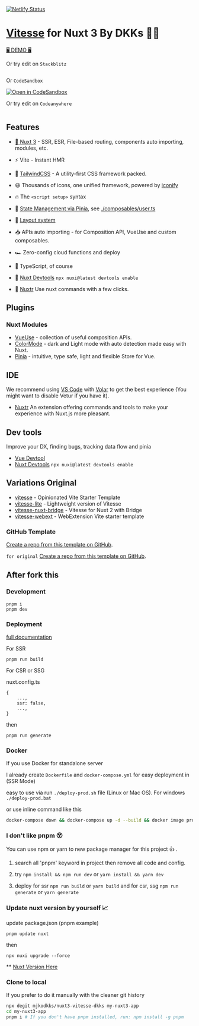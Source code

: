 [![Netlify Status](https://api.netlify.com/api/v1/badges/55c355a9-3735-425c-9aa8-06ca4e2f6a0b/deploy-status)](https://app.netlify.com/sites/vitesse-nuxt3-dkks/deploys)

# [Vitesse](https://github.com/antfu/vitesse) for Nuxt 3 By DKKs 👋🏻

[🖥 DEMO 🖥](https://vitesse-nuxt3-dkks.netlify.app/)

Or try edit on ```Stackblitz```

<a href="https://stackblitz.com/github/mjkodkks/nuxt3-vitesse-dkks"><img src="https://developer.stackblitz.com/img/open_in_stackblitz.svg" alt=""></a>

Or ```CodeSandbox```

[![Open in CodeSandbox](https://img.shields.io/badge/Open%20in-CodeSandbox-blue?style=flat-square&logo=codesandbox)](https://githubbox.com/mjkodkks/nuxt3-vitesse-dkks)

Or try edit on ```Codeanywhere```

<a href="https://app.codeanywhere.com/#https://github.com/mjkodkks/bank-village"><img src="https://codeanywhere.com/img/open-in-codeanywhere-btn.svg" alt=""></a>
</p>

## Features

- [💚 Nuxt 3](https://v3.nuxtjs.org) - SSR, ESR, File-based routing, components auto importing, modules, etc.

- ⚡️ Vite - Instant HMR

- 🎨 [TailwindCSS](https://tailwindcss.com/) - A utility-first CSS framework packed.

- 😃 Thousands of icons, one unified framework, powered by [iconify](https://iconify.design/)

- 🔥 The `<script setup>` syntax

- 🍍 [State Management via Pinia](https://pinia.esm.dev), see [./composables/user.ts](./composables/user.ts)

- 📑 [Layout system](./layouts)

- 📥 APIs auto importing - for Composition API, VueUse and custom composables.

- 🏎 Zero-config cloud functions and deploy

- 🦾 TypeScript, of course

- 🩻 [Nuxt Devtools](https://devtools.nuxtjs.org/) ```npx nuxi@latest devtools enable```

- 📱 [Nuxtr](https://marketplace.visualstudio.com/items?itemName=Nuxtr.nuxtr-vscode) Use nuxt commands with a few clicks.

## Plugins

### Nuxt Modules

- [VueUse](https://github.com/vueuse/vueuse) - collection of useful composition APIs.
- [ColorMode](https://github.com/nuxt-community/color-mode-module) - dark and Light mode with auto detection made easy with Nuxt.
- [Pinia](https://pinia.esm.dev/) - intuitive, type safe, light and flexible Store for Vue.

## IDE

We recommend using [VS Code](https://code.visualstudio.com/) with [Volar](https://github.com/johnsoncodehk/volar) to get the best experience (You might want to disable Vetur if you have it).
- [Nuxtr](https://marketplace.visualstudio.com/items?itemName=Nuxtr.nuxtr-vscode) An extension offering commands and tools to make your experience with Nuxt.js more pleasant.

## Dev tools
Improve your DX, finding bugs, tracking data flow and pinia
- [Vue Devtool](https://chrome.google.com/webstore/detail/vuejs-devtools/nhdogjmejiglipccpnnnanhbledajbpd?hl=en)
- [Nuxt Devtools](https://devtools.nuxtjs.org/) ```npx nuxi@latest devtools enable```

## Variations Original

- [vitesse](https://github.com/antfu/vitesse) - Opinionated Vite Starter Template
- [vitesse-lite](https://github.com/antfu/vitesse-lite) - Lightweight version of Vitesse
- [vitesse-nuxt-bridge](https://github.com/antfu/vitesse-nuxt-bridge) - Vitesse for Nuxt 2 with Bridge
- [vitesse-webext](https://github.com/antfu/vitesse-webext) - WebExtension Vite starter template

### GitHub Template

[Create a repo from this template on GitHub](https://github.com/mjkodkks/nuxt3-vitesse-dkks/generate).

```for original```
[Create a repo from this template on GitHub](https://github.com/antfu/vitesse-nuxt3/generate).

## After fork this

### Development
```
pnpm i
pnpm dev
```

### Deployment

[full documentation](https://nuxt.com/docs/getting-started/deployment)

For SSR
```
pnpm run build
```
For CSR or SSG

nuxt.config.ts
```
{
    ...,
    ssr: false,
    ...,
}
```
then
```
pnpm run generate
```

### Docker
If you use Docker for standalone server

I already create ```Dockerfile``` and ```docker-compose.yml``` for easy deployment in (SSR Mode)

easy to use via run ```./deploy-prod.sh``` file (Linux or Mac OS). For windows ```./deploy-prod.bat```

or use inline command like this
```sh
docker-compose down && docker-compose up -d --build && docker image prune --force --filter "dangling=true"
```

### I don't like pnpm 😵
You can use npm or yarn to new package manager for this project 👍 .

1) search all 'pnpm' keyword in project then remove all code and config.

2) try ```npm install && npm run dev``` or ```yarn install && yarn dev```
3) deploy for ssr ```npm run build``` or ```yarn build``` and for csr, ssg ```npm run generate``` or ```yarn generate```

### Update nuxt version by yourself 📈
update package.json (pnpm example)
```
pnpm update nuxt
```
then
```
npx nuxi upgrade --force
```
** [Nuxt Version Here](https://github.com/nuxt/nuxt/releases)

### Clone to local

If you prefer to do it manually with the cleaner git history

```bash
npx degit mjkodkks/nuxt3-vitesse-dkks my-nuxt3-app
cd my-nuxt3-app
pnpm i # If you don't have pnpm installed, run: npm install -g pnpm
```
